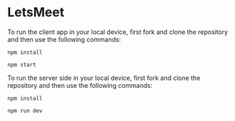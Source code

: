 # LetsMeet

To run the client app in your local device, first fork and clone the repository and then use the following commands:
```
npm install
```

```
npm start
```

To run the server side in your local device, first fork and clone the repository and then use the following commands:
```
npm install
```

```
npm run dev
```
